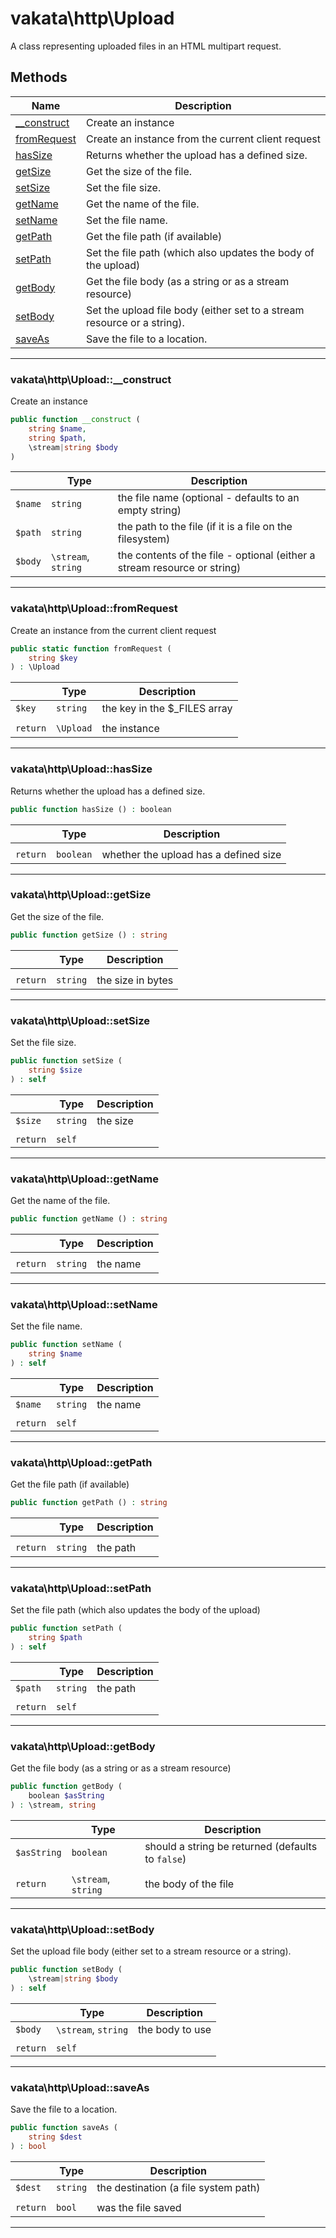 # vakata\http\Upload
A class representing uploaded files in an HTML multipart request.

## Methods

| Name | Description |
|------|-------------|
|[__construct](#vakata\http\upload__construct)|Create an instance|
|[fromRequest](#vakata\http\uploadfromrequest)|Create an instance from the current client request|
|[hasSize](#vakata\http\uploadhassize)|Returns whether the upload has a defined size.|
|[getSize](#vakata\http\uploadgetsize)|Get the size of the file.|
|[setSize](#vakata\http\uploadsetsize)|Set the file size.|
|[getName](#vakata\http\uploadgetname)|Get the name of the file.|
|[setName](#vakata\http\uploadsetname)|Set the file name.|
|[getPath](#vakata\http\uploadgetpath)|Get the file path (if available)|
|[setPath](#vakata\http\uploadsetpath)|Set the file path (which also updates the body of the upload)|
|[getBody](#vakata\http\uploadgetbody)|Get the file body (as a string or as a stream resource)|
|[setBody](#vakata\http\uploadsetbody)|Set the upload file body (either set to a stream resource or a string).|
|[saveAs](#vakata\http\uploadsaveas)|Save the file to a location.|

---



### vakata\http\Upload::__construct
Create an instance  


```php
public function __construct (  
    string $name,  
    string $path,  
    \stream|string $body  
)   
```

|  | Type | Description |
|-----|-----|-----|
| `$name` | `string` | the file name (optional - defaults to an empty string) |
| `$path` | `string` | the path to the file (if it is a file on the filesystem) |
| `$body` | `\stream`, `string` | the contents of the file - optional (either a stream resource or string) |

---


### vakata\http\Upload::fromRequest
Create an instance from the current client request  


```php
public static function fromRequest (  
    string $key  
) : \Upload    
```

|  | Type | Description |
|-----|-----|-----|
| `$key` | `string` | the key in the $_FILES array |
|  |  |  |
| `return` | `\Upload` | the instance |

---


### vakata\http\Upload::hasSize
Returns whether the upload has a defined size.  


```php
public function hasSize () : boolean    
```

|  | Type | Description |
|-----|-----|-----|
|  |  |  |
| `return` | `boolean` | whether the upload has a defined size |

---


### vakata\http\Upload::getSize
Get the size of the file.  


```php
public function getSize () : string    
```

|  | Type | Description |
|-----|-----|-----|
|  |  |  |
| `return` | `string` | the size in bytes |

---


### vakata\http\Upload::setSize
Set the file size.  


```php
public function setSize (  
    string $size  
) : self    
```

|  | Type | Description |
|-----|-----|-----|
| `$size` | `string` | the size |
|  |  |  |
| `return` | `self` |  |

---


### vakata\http\Upload::getName
Get the name of the file.  


```php
public function getName () : string    
```

|  | Type | Description |
|-----|-----|-----|
|  |  |  |
| `return` | `string` | the name |

---


### vakata\http\Upload::setName
Set the file name.  


```php
public function setName (  
    string $name  
) : self    
```

|  | Type | Description |
|-----|-----|-----|
| `$name` | `string` | the name |
|  |  |  |
| `return` | `self` |  |

---


### vakata\http\Upload::getPath
Get the file path (if available)  


```php
public function getPath () : string    
```

|  | Type | Description |
|-----|-----|-----|
|  |  |  |
| `return` | `string` | the path |

---


### vakata\http\Upload::setPath
Set the file path (which also updates the body of the upload)  


```php
public function setPath (  
    string $path  
) : self    
```

|  | Type | Description |
|-----|-----|-----|
| `$path` | `string` | the path |
|  |  |  |
| `return` | `self` |  |

---


### vakata\http\Upload::getBody
Get the file body (as a string or as a stream resource)  


```php
public function getBody (  
    boolean $asString  
) : \stream, string    
```

|  | Type | Description |
|-----|-----|-----|
| `$asString` | `boolean` | should a string be returned (defaults to `false`) |
|  |  |  |
| `return` | `\stream`, `string` | the body of the file |

---


### vakata\http\Upload::setBody
Set the upload file body (either set to a stream resource or a string).  


```php
public function setBody (  
    \stream|string $body  
) : self    
```

|  | Type | Description |
|-----|-----|-----|
| `$body` | `\stream`, `string` | the body to use |
|  |  |  |
| `return` | `self` |  |

---


### vakata\http\Upload::saveAs
Save the file to a location.  


```php
public function saveAs (  
    string $dest  
) : bool    
```

|  | Type | Description |
|-----|-----|-----|
| `$dest` | `string` | the destination (a file system path) |
|  |  |  |
| `return` | `bool` | was the file saved |

---

